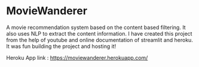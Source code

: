 # MovieWanderer
A movie recommendation system based on the content based filtering. It also uses NLP to extract the content information. I have created this project from the help of youtube and online documentation of streamlit and heroku. It was fun building the project and hosting it!

Heroku App link : https://moviewanderer.herokuapp.com/

